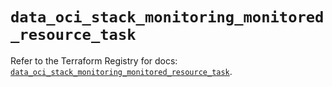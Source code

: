 # `data_oci_stack_monitoring_monitored_resource_task`

Refer to the Terraform Registry for docs: [`data_oci_stack_monitoring_monitored_resource_task`](https://registry.terraform.io/providers/oracle/oci/7.19.0/docs/data-sources/stack_monitoring_monitored_resource_task).

